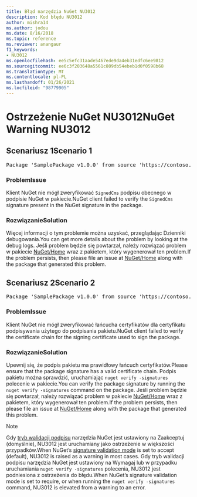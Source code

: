 ```yaml
---
title: Błąd narzędzia NuGet NU3012
description: Kod błędu NU3012
author: mishra14
ms.author: jodou
ms.date: 8/16/2018
ms.topic: reference
ms.reviewer: anangaur
f1_keywords:
- NU3012
ms.openlocfilehash: ee5c5efc31aade5467ede9da4eb31edfc6ee9812
ms.sourcegitcommit: ee6c3f203648a5561c809db54ebeb1d0f0598b68
ms.translationtype: MT
ms.contentlocale: pl-PL
ms.lasthandoff: 01/26/2021
ms.locfileid: "98779905"
---
```

# <a name="nuget-warning-nu3012"></a><span data-ttu-id="a1416-103">Ostrzeżenie NuGet NU3012</span><span class="sxs-lookup"><span data-stu-id="a1416-103">NuGet Warning NU3012</span></span>

## <a name="scenario-1"></a><span data-ttu-id="a1416-104">Scenariusz 1</span><span class="sxs-lookup"><span data-stu-id="a1416-104">Scenario 1</span></span>

<pre>Package 'SamplePackage v1.0.0' from source 'https://contoso.com/index.json': The primary signature validation failed.</pre>

### <a name="issue"></a><span data-ttu-id="a1416-105">Problem</span><span class="sxs-lookup"><span data-stu-id="a1416-105">Issue</span></span>

<span data-ttu-id="a1416-106">Klient NuGet nie mógł zweryfikować `SignedCms` podpisu obecnego w podpisie NuGet w pakiecie.</span><span class="sxs-lookup"><span data-stu-id="a1416-106">NuGet client failed to verify the `SignedCms` signature present in the NuGet signature in the package.</span></span>


### <a name="solution"></a><span data-ttu-id="a1416-107">Rozwiązanie</span><span class="sxs-lookup"><span data-stu-id="a1416-107">Solution</span></span>

<span data-ttu-id="a1416-108">Więcej informacji o tym problemie można uzyskać, przeglądając Dzienniki debugowania.</span><span class="sxs-lookup"><span data-stu-id="a1416-108">You can get more details about the problem by looking at the debug logs.</span></span> <span data-ttu-id="a1416-109">Jeśli problem będzie się powtarzał, należy rozwiązać problem w pakiecie [NuGet/Home](https://github.com/NuGet/Home/issues) wraz z pakietem, który wygenerował ten problem.</span><span class="sxs-lookup"><span data-stu-id="a1416-109">If the problem persists, then please file an issue at [NuGet/Home](https://github.com/NuGet/Home/issues) along with the package that generated this problem.</span></span>



## <a name="scenario-2"></a><span data-ttu-id="a1416-110">Scenariusz 2</span><span class="sxs-lookup"><span data-stu-id="a1416-110">Scenario 2</span></span>

<pre>Package 'SamplePackage v1.0.0' from source 'https://contoso.com/index.json': The primary signature found a chain building issue:  A certificate chain processed, but terminated in a root certificate which is not trusted by the trust provider.</pre>

### <a name="issue"></a><span data-ttu-id="a1416-111">Problem</span><span class="sxs-lookup"><span data-stu-id="a1416-111">Issue</span></span>

<span data-ttu-id="a1416-112">Klient NuGet nie mógł zweryfikować łańcucha certyfikatów dla certyfikatu podpisywania użytego do podpisania pakietu.</span><span class="sxs-lookup"><span data-stu-id="a1416-112">NuGet client failed to verify the certificate chain for the signing certificate used to sign the package.</span></span>


### <a name="solution"></a><span data-ttu-id="a1416-113">Rozwiązanie</span><span class="sxs-lookup"><span data-stu-id="a1416-113">Solution</span></span>

<span data-ttu-id="a1416-114">Upewnij się, że podpis pakietu ma prawidłowy łańcuch certyfikatów.</span><span class="sxs-lookup"><span data-stu-id="a1416-114">Please ensure that the package signature has a valid certificate chain.</span></span> <span data-ttu-id="a1416-115">Podpis pakietu można sprawdzić, uruchamiając `nuget verify -signatures` polecenie w pakiecie.</span><span class="sxs-lookup"><span data-stu-id="a1416-115">You can verify the package signature by running the `nuget verify -signatures` command on the package.</span></span> <span data-ttu-id="a1416-116">Jeśli problem będzie się powtarzał, należy rozwiązać problem w pakiecie [NuGet/Home](https://github.com/NuGet/Home/issues) wraz z pakietem, który wygenerował ten problem.</span><span class="sxs-lookup"><span data-stu-id="a1416-116">If the problem persists, then please file an issue at [NuGet/Home](https://github.com/NuGet/Home/issues) along with the package that generated this problem.</span></span>


> [!Note]
> <span data-ttu-id="a1416-117">Gdy [tryb walidacji podpisu](../../consume-packages/installing-signed-packages.md#configure-package-signature-requirements) narzędzia NuGet jest ustawiony na Zaakceptuj (domyślnie), NU3012 jest uruchamiany jako ostrzeżenie w większości przypadków.</span><span class="sxs-lookup"><span data-stu-id="a1416-117">When NuGet’s [signature validation mode](../../consume-packages/installing-signed-packages.md#configure-package-signature-requirements) is set to accept (default), NU3012 is raised as a warning in most cases.</span></span> <span data-ttu-id="a1416-118">Gdy tryb walidacji podpisu narzędzia NuGet jest ustawiony na Wymagaj lub w przypadku uruchamiania `nuget verify -signatures` polecenia, NU3012 jest podniesiona z ostrzeżenia do błędu.</span><span class="sxs-lookup"><span data-stu-id="a1416-118">When NuGet’s signature validation mode is set to require, or when running the `nuget verify -signatures` command, NU3012 is elevated from a warning to an error.</span></span> 
